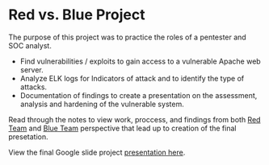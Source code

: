 # Red vs. Blue Project
The purpose of this project was to practice the roles of a pentester and SOC analyst.
- Find vulnerabilities / exploits to gain access to a vulnerable Apache web server.
- Analyze ELK logs for Indicators of attack and to identify the type of attacks.
- Documentation of findings to create a presentation on the assessment, analysis and hardening of the vulnerable system.

Read through the notes to view work, proccess, and findings from both [Red Team](https://github.com/cybertekjoe/Project-2/blob/main/RedTeam.md) and [Blue Team](https://github.com/cybertekjoe/Project-2/blob/main/BlueTeam.md) perspective that lead up to creation of the final presetation.

View the final Google slide project [presentation here](https://docs.google.com/presentation/d/1fnGYJImmxA9NmKkuyRHfveKDSxcfO8sR7hGgkLP5UNk/edit?usp=sharing).
